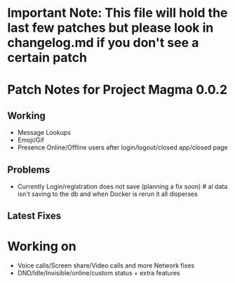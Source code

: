 
# Important Note: This file will hold the last few patches but please look in changelog.md if you don't see a certain patch
# Patch Notes for Project Magma 0.0.2
## Working
* Message Lookups
* Emoji/Gif
* Presence Online/Offline users after login/logout/closed app/closed page

## Problems
* Currently Login/registration does not save (planning a fix soon) # al data isn't saving to the db and when Docker is rerun it all disperses 
## Latest Fixes

# Working on
* Voice calls/Screen share/Video calls and more Network fixes
* DND/Idle/Invisible/online/custom status + extra features 
